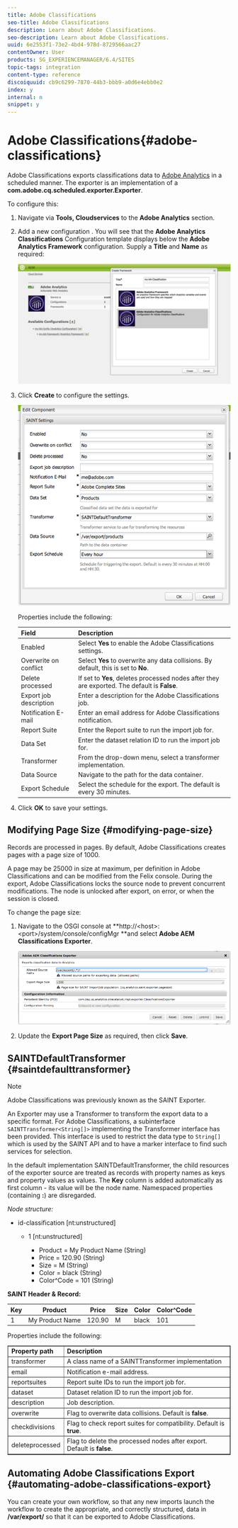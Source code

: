 ```yaml
---
title: Adobe Classifications
seo-title: Adobe Classifications
description: Learn about Adobe Classifications.
seo-description: Learn about Adobe Classifications.
uuid: 6e2553f1-73e2-4bd4-978d-8729566aac27
contentOwner: User
products: SG_EXPERIENCEMANAGER/6.4/SITES
topic-tags: integration
content-type: reference
discoiquuid: cb9c6299-7870-44b3-bbb9-a0d6e4ebb0e2
index: y
internal: n
snippet: y
---
```


# Adobe Classifications{#adobe-classifications}

Adobe Classifications exports classifications data to [Adobe Analytics](../../../sites/administering/using/adobeanalytics.md) in a scheduled manner. The exporter is an implementation of a **com.adobe.cq.scheduled.exporter.Exporter**.

To configure this:

1. Navigate via **Tools, Cloudservices** to the **Adobe Analytics** section.
1. Add a new configuration . You will see that the **Adobe Analytics Classifications** Configuration template displays below the **Adobe Analytics Framework** configuration. Supply a **Title** and **Name** as required:

   ![](assets/aa-25.png)

1. Click **Create** to configure the settings.

   ![](assets/chlimage_1-2.png)

   Properties include the following:

   | **Field** |**Description** |
   |---|---|
   | Enabled |Select **Yes** to enable the Adobe Classifications settings. |
   | Overwrite on conflict |Select **Yes** to overwrite any data collisions. By default, this is set to **No**. |
   | Delete processed |If set to **Yes**, deletes processed nodes after they are exported. The default is **False**. |
   | Export job description |Enter a description for the Adobe Classifications job. |
   | Notification E-mail |Enter an email address for Adobe Classifications notification. |
   | Report Suite |Enter the Report suite to run the import job for. |
   | Data Set |Enter the dataset relation ID to run the import job for. |
   | Transformer |From the drop-down menu, select a transformer implementation. |
   | Data Source |Navigate to the path for the data container. |
   | Export Schedule |Select the schedule for the export. The default is every 30 minutes. |

1. Click **OK** to save your settings.

## Modifying Page Size {#modifying-page-size}

Records are processed in pages. By default, Adobe Classifications creates pages with a page size of 1000.

A page may be 25000 in size at maximum, per definition in Adobe Classifications and can be modified from the Felix console. During the export, Adobe Classifications locks the source node to prevent concurrent modifications. The node is unlocked after export, on error, or when the session is closed.

To change the page size:

1. Navigate to the OSGI console at **http://&lt;host&gt;:&lt;port&gt;/system/console/configMgr **and select **Adobe AEM Classifications Exporter**.

   ![](assets/aa-26.png)

1. Update the **Export Page Size** as required, then click **Save**.

## SAINTDefaultTransformer {#saintdefaulttransformer}

>[!NOTE]
>
>Adobe Classifications was previously known as the SAINT Exporter.

An Exporter may use a Transformer to transform the export data to a specific format. For Adobe Classifications, a subinterface `SAINTTransformer<String[]>` implementing the Transformer interface has been provided. This interface is used to restrict the data type to `String[]` which is used by the SAINT API and to have a marker interface to find such services for selection.

In the default implementation SAINTDefaultTransformer, the child resources of the exporter source are treated as records with property names as keys and property values as values. The **Key** column is added automatically as first column - its value will be the node name. Namespaced properties (containing **:**) are disregarded.

*Node structure:*

* id-classification [nt:unstructured]

    * 1 [nt:unstructured]

        * Product = ﻿﻿My Product Name (String)
        * Price = 120.90 (String)
        * Size = M (String)
        * Color = black (String)
        * Color^Code = 101 (String)

**SAINT Header & Record:**

| **Key** |**Product** |**Price** |**Size** |**Color** |**Color^Code** |
|---|---|---|---|---|---|
| 1 |My Product Name |120.90 |M |black |101 |

Properties include the following:

<table border="1" cellpadding="1" cellspacing="0" width="100%"> 
 <tbody> 
  <tr> 
   <td><strong>Property path</strong></td> 
   <td><strong>Description</strong></td> 
  </tr> 
  <tr> 
   <td>transformer</td> 
   <td>A class name of a SAINTTransformer implementation</td> 
  </tr> 
  <tr> 
   <td>email</td> 
   <td>Notification e-mail address.</td> 
  </tr> 
  <tr> 
   <td>reportsuites</td> 
   <td>Report suite IDs to run the import job for. </td> 
  </tr> 
  <tr> 
   <td>dataset</td> 
   <td>Dataset relation ID to run the import job for. </td> 
  </tr> 
  <tr> 
   <td>description</td> 
   <td>Job description. <br /> </td> 
  </tr> 
  <tr> 
   <td>overwrite</td> 
   <td>Flag to overwrite data collisions. Default is <strong>false</strong>.</td> 
  </tr> 
  <tr> 
   <td>checkdivisions</td> 
   <td>Flag to check report suites for compatibility. Default is <strong>true</strong>.</td> 
  </tr> 
  <tr> 
   <td>deleteprocessed</td> 
   <td>Flag to delete the processed nodes after export. Default is <strong>false</strong>.</td> 
  </tr> 
 </tbody> 
</table>

## Automating Adobe Classifications Export {#automating-adobe-classifications-export}

You can create your own workflow, so that any new imports launch the workflow to create the appropriate, and correctly structured, data in **/var/export/** so that it can be exported to Adobe Classifications.
